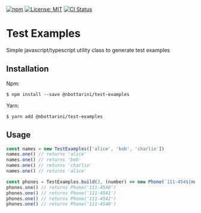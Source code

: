 [![npm](https://img.shields.io/npm/v/@nbottarini/test-examples.svg)](https://www.npmjs.com/package/@nbottarini/test-examples)
[![License: MIT](https://img.shields.io/badge/License-MIT-yellow.svg)](https://opensource.org/licenses/MIT)
[![CI Status](https://github.com/nbottarini/test-examples-js/actions/workflows/main.yml/badge.svg?branch=main)](https://github.com/nbottarini/test-examples-js/actions)

# Test Examples
Simple javascript/typescript utility class to generate test examples

## Installation

Npm:
```
$ npm install --save @nbottarini/test-examples
```

Yarn:
```
$ yarn add @nbottarini/test-examples
```

## Usage

```typescript
const names = new TestExamples(['alice', 'bob', 'charlie'])
names.one() // returns 'alice'
names.one() // returns 'bob'
names.one() // returns 'charlie'
names.one() // returns 'alice'

const phones = TestExamples.build(3, (number) => new Phone(`111-454${number}`))
phones.one() // returns Phone('111-4540')
phones.one() // returns Phone('111-4541')
phones.one() // returns Phone('111-4542')
phones.one() // returns Phone('111-4540')
```
